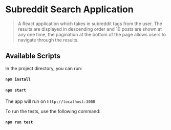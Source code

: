 # Subreddit Search Application

> A React application which takes in subreddit tags from the user. The results are displayed in descending order and 10 posts are shown at any one time, the pagination at the bottom of the page allows users to navigate through the results.

## Available Scripts

In the project directory, you can run:

#### `npm install`

#### `npm start`

The app will run on `http://localhost:3000`

To run the tests, use the following command:

#### `npm run test`

